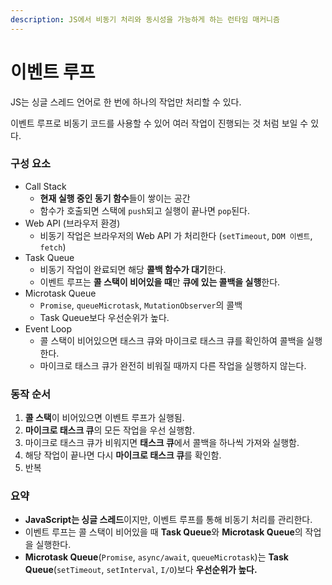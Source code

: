 ```yaml
---
description: JS에서 비동기 처리와 동시성을 가능하게 하는 런타임 매커니즘
---
```


# 이벤트 루프

JS는 싱글 스레드 언어로 한 번에 하나의 작업만 처리할 수 있다.

이벤트 루프로 비동기 코드를 사용할 수 있어 여러 작업이 진행되는 것 처럼 보일 수 있다.



### 구성 요소

* Call Stack
  * **현재 실행 중인 동기 함수**들이 쌓이는 공간
  * 함수가 호출되면 스택에 `push`되고 실행이 끝나면 `pop`된다.
* Web API (브라우저 환경)
  * 비동기 작업은 브라우저의 Web API 가 처리한다 (`setTimeout`, `DOM 이벤트`, `fetch`)
* Task Queue
  * 비동기 작업이 완료되면 해당 **콜백 함수가 대기**한다.
  * 이벤트 루프는 **콜 스택이 비어있을 때**만 **큐에 있는 콜백을 실행**한다.
* Microtask Queue
  * `Promise`, `queueMicrotask`, `MutationObserver`의 콜백
  * Task Queue보다 우선순위가 높다.
* Event Loop
  * 콜 스택이 비어있으면 태스크 큐와 마이크로 태스크 큐를 확인하여 콜백을 실행한다.
  * 마이크로 태스크 큐가 완전히 비워질 때까지 다른 작업을 실행하지 않는다.



### 동작 순서

1. **콜 스택**이 비어있으면 이벤트 루프가 실행됨.
2. **마이크로 태스크 큐**의 모든 작업을 우선 실행함.
3. 마이크로 태스크 큐가 비워지면 **태스크 큐**에서 콜백을 하나씩 가져와 실행함.
4. 해당 작업이 끝나면 다시 **마이크로 태스크 큐**를 확인함.
5. 반복



### 요약

* **JavaScript는 싱글 스레드**이지만, 이벤트 루프를 통해 비동기 처리를 관리한다.
* 이벤트 루프는 콜 스택이 비어있을 때 **Task Queue**와 **Microtask Queue**의 작업을 실행한다.
* **Microtask Queue**(`Promise`, `async/await`, `queueMicrotask`)는 **Task Queue**(`setTimeout`, `setInterval`, `I/O`)보다 **우선순위가 높다.**



